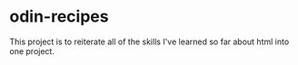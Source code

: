 # odin-recipes
This project is to reiterate all of the skills I've learned so far about html into one project.